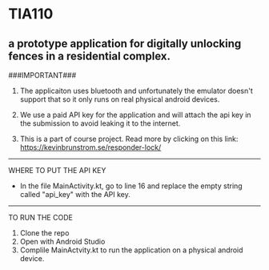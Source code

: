 # TIA110
a prototype application for digitally unlocking fences in a residential complex.
---------------------------------------------------------------------------------------------------------------------------------------  
###IMPORTANT###
1. The applicaiton uses bluetooth and unfortunately the emulator doesn't support that so it only runs on real physical android devices.

2. We use a paid API key for the application and will attach the api key in the submission to avoid leaking it to the internet.

3. This is a part of course project. Read more by clicking on this link: https://kevinbrunstrom.se/responder-lock/
  
---------------------------------------------------------------------------------------------------------------------------------------  
WHERE TO PUT THE API KEY
- In the file MainActivity.kt, go to line 16 and replace the empty string called "api_key" with the API key.

---------------------------------------------------------------------------------------------------------------------------------------  
TO RUN THE CODE
1. Clone the repo
2. Open with Android Studio
3. Complile MainActvity.kt to run the application on a physical android device.

